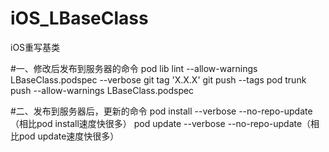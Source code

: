 # iOS_LBaseClass
iOS重写基类


#一、修改后发布到服务器的命令
pod lib lint --allow-warnings LBaseClass.podspec --verbose
git tag 'X.X.X'
git push --tags
pod trunk push --allow-warnings LBaseClass.podspec

#二、发布到服务器后，更新的命令
pod install --verbose --no-repo-update（相比pod install速度快很多）
pod update --verbose --no-repo-update（相比pod update速度快很多）
